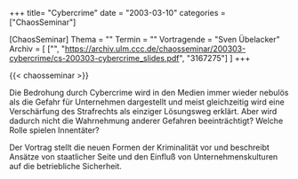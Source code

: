 +++
title= "Cybercrime"
date = "2003-03-10"
categories = ["ChaosSeminar"]

[ChaosSeminar]
Thema = ""
Termin = ""
Vortragende = "Sven Übelacker"
Archiv = [
	["", "https://archiv.ulm.ccc.de/chaosseminar/200303-cybercrime/cs-200303-cybercrime_slides.pdf", "3167275"]
	]
+++

{{< chaosseminar >}}

Die Bedrohung durch Cybercrime wird in den Medien immer wieder nebulös als die Gefahr für Unternehmen dargestellt und meist gleichzeitig wird eine Verschärfung des Strafrechts als einziger Lösungsweg erklärt. Aber wird dadurch nicht die Wahrnehmung anderer Gefahren beeinträchtigt? Welche Rolle spielen Innentäter?

Der Vortrag stellt die neuen Formen der Kriminalität vor und beschreibt Ansätze von staatlicher Seite und den Einfluß von Unternehmenskulturen auf die betriebliche Sicherheit.
